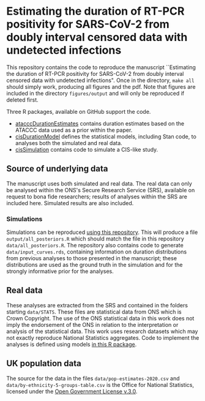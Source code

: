 #  Estimating the duration of RT-PCR positivity for SARS-CoV-2 from doubly interval censored data with undetected infections

This repository contains the code to reproduce the manuscript ``Estimating the duration of RT-PCR positivity for SARS-CoV-2 from doubly interval censored data with undetected infections".
Once in the directory, `make all` should simply work, producing all figures and the pdf.
Note that figures are included in the directory `figures/output` and will only be reproduced if deleted first.

Three R packages, available on GitHub support the code.

- [atacccDurationEstimates](https://github.com/joshuablake/atacccDurationEstimates) contains duration estimates based on the ATACCC data used as a prior within the paper.
- [cisDurationModel](https://github.com/joshuablake/cisDurationModel) defines the statistical models, including Stan code, to analyses both the simulated and real data.
- [cisSimulation](https://github.com/joshuablake/cisSimulation) contains code to simulate a CIS-like study.

## Source of underlying data

The manuscript uses both simulated and real data.
The real data can only be analysed within the ONS's Secure Research Service (SRS), available on request to bona fide researchers; results of analyses within the SRS are included here.
Simulated results are also included.

### Simulations

Simulations can be reproduced [using this repository](https://github.com/joshuablake/CIS_survival_analysis_sims/tree/main).
This will produce a file `output/all_posteriors.R` which should match the file in this repository `data/all_posteriors.R`.
The repository also contains code to generate `data/input_curves.rds`, containing information on duration distributions from previous analyses to those presented in the manuscript; these distributions are used as the ground truth in the simulation and for the strongly informative prior for the analyses.

## Real data

These analyses are extracted from the SRS and contained in the folders starting `data/STATS`.
These files are statistical data from ONS which is Crown Copyright. The use of the ONS statistical data in this work does not imply the endorsement of the ONS in relation to the interpretation or analysis of the statistical data. This work uses research datasets which may not exactly reproduce National Statistics aggregates.
Code to implement the analyses is defined using models [in this R package](https://github.com/joshuablake/cisDurationModel).

## UK population data

The source for the data in the files `data/pop-estimates-2020.csv` and `data/by-ethnicity-5-groups-table.csv` is the Office for National Statistics, licensed under the [Open Government License v.3.0](https://www.nationalarchives.gov.uk/doc/open-government-licence/version/3/).

